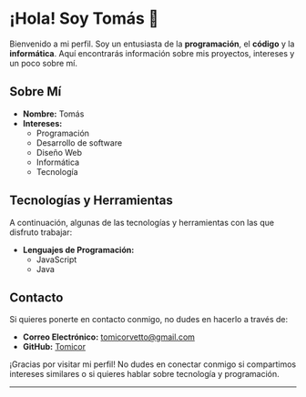 # ¡Hola! Soy Tomás 👋

Bienvenido a mi perfil. Soy un entusiasta de la **programación**, el **código** y la **informática**. Aquí encontrarás información sobre mis proyectos, intereses y un poco sobre mí.

## Sobre Mí

- **Nombre:** Tomás
- **Intereses:**
  - Programación
  - Desarrollo de software
  - Diseño Web
  - Informática
  - Tecnología

## Tecnologías y Herramientas

A continuación, algunas de las tecnologías y herramientas con las que disfruto trabajar:

- **Lenguajes de Programación:**
  - JavaScript
  - Java

## Contacto

Si quieres ponerte en contacto conmigo, no dudes en hacerlo a través de:

- **Correo Electrónico:** [tomicorvetto@gmail.com](mailto:tomicorvetto@gmail.com)
- **GitHub:** [Tomicor](https://github.com/tomicor)


¡Gracias por visitar mi perfil! No dudes en conectar conmigo si compartimos intereses similares o si quieres hablar sobre tecnología y programación.

---

